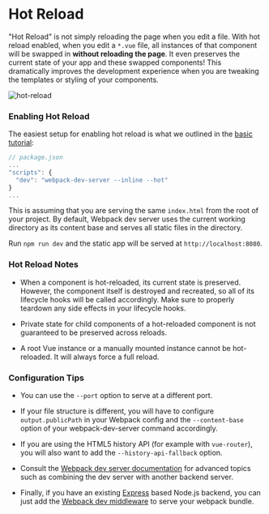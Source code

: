 # Hot Reload

"Hot Reload" is not simply reloading the page when you edit a file. With hot reload enabled, when you edit a `*.vue` file, all instances of that component will be swapped in **without reloading the page**. It even preserves the current state of your app and these swapped components! This dramatically improves the development experience when you are tweaking the templates or styling of your components.

![hot-reload](http://blog.evanyou.me/images/vue-hot.gif)

### Enabling Hot Reload

The easiest setup for enabling hot reload is what we outlined in the [basic tutorial](../start/tutorial.md):

``` js
// package.json
...
"scripts": {
  "dev": "webpack-dev-server --inline --hot"
}
...
```

This is assuming that you are serving the same `index.html` from the root of your project. By default, Webpack dev server uses the current working directory as its content base and serves all static files in the directory.

Run `npm run dev` and the static app will be served at `http://localhost:8080`.

### Hot Reload Notes

- When a component is hot-reloaded, its current state is preserved. However, the component itself is destroyed and recreated, so all of its lifecycle hooks will be called accordingly. Make sure to properly teardown any side effects in your lifecycle hooks.

- Private state for child components of a hot-reloaded component is not guaranteed to be preserved across reloads.

- A root Vue instance or a manually mounted instance cannot be hot-reloaded. It will always force a full reload.

### Configuration Tips

- You can use the `--port` option to serve at a different port.

- If your file structure is different, you will have to configure `output.publicPath` in your Webpack config and the `--content-base` option of your webpack-dev-server command accordingly.

- If you are using the HTML5 history API (for example with `vue-router`), you will also want to add the `--history-api-fallback` option.

- Consult the [Webpack dev server documentation](https://webpack.github.io/docs/webpack-dev-server.html) for advanced topics such as combining the dev server with another backend server.

- Finally, if you have an existing [Express](http://expressjs.com/en/index.html) based Node.js backend, you can just add the [Webpack dev middleware](https://webpack.github.io/docs/webpack-dev-middleware.html) to serve your webpack bundle.
